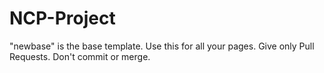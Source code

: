 # NCP-Project

"newbase" is the base template. Use this for all your pages.
 Give only Pull Requests. Don't commit or merge.
